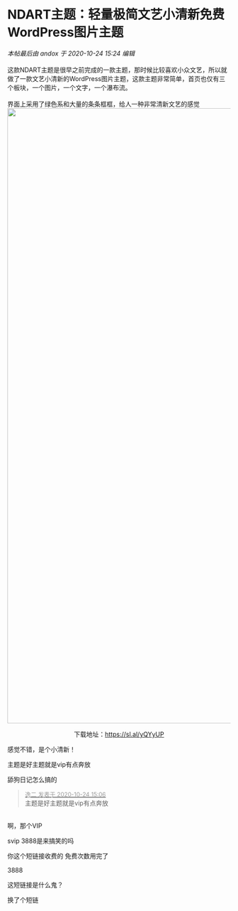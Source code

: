# NDART主题：轻量极简文艺小清新免费WordPress图片主题


<i class="pstatus"> 本帖最后由 andox 于 2020-10-24 15:24 编辑 </i><br />
<br />
这款NDART主题是很早之前完成的一款主题，那时候比较喜欢小众文艺，所以就做了一款文艺小清新的WordPress图片主题，这款主题非常简单，首页也仅有三个板块，一个图片，一个文字，一个瀑布流。<br />
<br />
界面上采用了绿色系和大量的条条框框，给人一种非常清新文艺的感觉<br />
<img id="aimg_R1yul" onclick="zoom(this, this.src, 0, 0, 0)" class="zoom" width="600" height="1385" src="https://www.79ui.com/wp-content/uploads/2020/10/d12de043cfe6814-1.png" onmouseover="img_onmouseoverfunc(this)" onclick="zoom(this)" style="cursor:pointer" border="0" alt="" /><br />
<div align="center">下载地址：<a href="https://sl.al/yQYyUP" target="_blank">https://sl.al/yQYyUP</a></div>

感觉不错，是个小清新！

主题是好主题就是vip有点奔放<img id="aimg_uRYy1" onclick="zoom(this, this.src, 0, 0, 0)" class="zoom" src="https://cdn.jsdelivr.net/gh/hishis/forum-master/public/images/patch.gif" onmouseover="img_onmouseoverfunc(this)" onload="thumbImg(this)" border="0" alt="" />

舔狗日记怎么搞的

<div class="quote"><blockquote><font size="2"><a href="https://www.hostloc.com/forum.php?mod=redirect&amp;goto=findpost&amp;pid=9346010&amp;ptid=757971" target="_blank"><font color="#999999">逸二 发表于 2020-10-24 15:06</font></a></font><br />
主题是好主题就是vip有点奔放</blockquote></div><br />
啊，那个VIP

svip 3888是来搞笑的吗

你这个短链接收费的 免费次数用完了

3888

这短链接是什么鬼？

换了个短链
